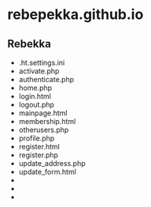 # rebepekka.github.io
<h2>Rebekka</h2>
<ul>
<li>.ht.settings.ini</li>
<li>activate.php</li>
<li>authenticate.php</li>
<li>home.php</li>
<li>login.html</li>
<li>logout.php</li>
<li>mainpage.html</li>
<li>membership.html</li>
<li>otherusers.php</li>
<li>profile.php</li>
<li>register.html</li>
<li>register.php</li>
<li>update_address.php</li>
<li>update_form.html</li>
<li></li>
<li></li>
<li></li>
</ul>